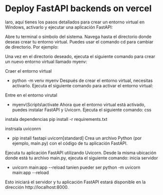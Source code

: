 # Deploy FastAPI backends on vercel
laro, aquí tienes los pasos detallados para crear un entorno virtual en Windows, activarlo y ejecutar una aplicación FastAPI:

Abre tu terminal o símbolo del sistema.
Navega hasta el directorio donde deseas crear tu entorno virtual. Puedes usar el comando cd para cambiar de directorio. Por ejemplo:

Una vez en el directorio deseado, ejecuta el siguiente comando para crear un nuevo entorno virtual llamado myenv:

Craer el entorno virtual
* python -m venv myenv
Después de crear el entorno virtual, necesitas activarlo. Ejecuta el siguiente comando para activar el entorno virtual:

Entre en el entorno virutal
*   myenv\Scripts\activate
Ahora que el entorno virtual está activado, puedes instalar FastAPI y Uvicorn. Ejecuta el siguiente comando:
css

instala dependencias
pip install -r requirements.txt

 
instrsala uviconrn
* pip install fastapi uvicorn[standard]
Crea un archivo Python (por ejemplo, main.py) con el código de tu aplicación FastAPI.

Ejecuta tu aplicación FastAPI utilizando Uvicorn. Desde la misma ubicación donde está tu archivo main.py, ejecuta el siguiente comando:
   inicia servidor
*  uvicorn main:app --reload  tanien pueder ser python -m uvicorn main:app --reload

Esto iniciará el servidor y tu aplicación FastAPI estará disponible en la dirección http://localhost:8000.